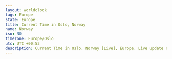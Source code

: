```yaml
---
layout: worldclock
tags: Europe
state: Europe
title: Current Time in Oslo, Norway
name: Norway
iso: NO
timezone: Europe/Oslo
utc: UTC +00:53
description: Current Time in Oslo, Norway [Live], Europe. Live update now time in Oslo, timezone Europe/Oslo, UTC +00:53, Country ISO code & Current Local Time.
---
```


